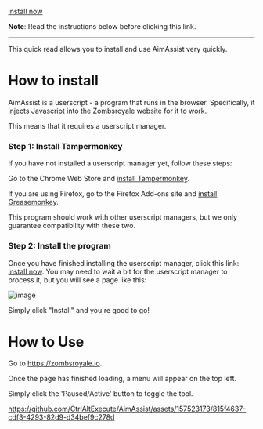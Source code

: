 [install now](https://github.com/CtrlAltExecute/AimAssist/raw/main/dist/v1.0.0.user.js)

**Note**: Read the instructions below before clicking this link.

<hr />

This quick read allows you to install and use AimAssist very quickly.

# How to install

AimAssist is a userscript - a program that runs in the browser. Specifically, it injects Javascript into the Zombsroyale website for it to work.

This means that it requires a userscript manager.

### Step 1: Install Tampermonkey

If you have not installed a userscript manager yet, follow these steps: 

Go to the Chrome Web Store and [install Tampermonkey](https://chromewebstore.google.com/detail/tampermonkey/dhdgffkkebhmkfjojejmpbldmpobfkfo).

If you are using Firefox, go to the Firefox Add-ons site and [install Greasemonkey](https://addons.mozilla.org/en-US/firefox/addon/greasemonkey/).

This program should work with other userscript managers, but we only guarantee compatibility with these two.

### Step 2: Install the program

Once you have finished installing the userscript manager, click this link: [install now](https://github.com/CtrlAltExecute/AimAssist/raw/main/dist/v1.0.0.user.js). You may need to wait a bit for the userscript manager to process it,  but you will see a page like this:

![image](https://github.com/CtrlAltExecute/AimAssist/assets/157523173/84983b55-215d-42f0-b205-9143f3f41c13)

Simply click "Install" and you're good to go!

# How to Use

Go to https://zombsroyale.io.

Once the page has finished loading, a menu will appear on the top left.

Simply click the 'Paused/Active' button to toggle the tool.

https://github.com/CtrlAltExecute/AimAssist/assets/157523173/815f4637-cdf3-4293-82d9-d34bef9c278d


